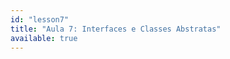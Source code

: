 ```yaml
---
id: "lesson7"
title: "Aula 7: Interfaces e Classes Abstratas"
available: true
---
```


<script setup lang="ts">
import LessonRenderer from '@/components/lesson/LessonRenderer.vue';
import lessonData from './lesson7.json';
</script>

<LessonRenderer :data="lessonData" />
